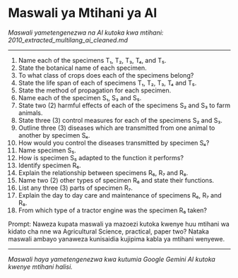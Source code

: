 # Maswali ya Mtihani ya AI
*Maswali yametengenezwa na AI kutoka kwa mtihani: 2010_extracted_multilang_ai_cleaned.md*

---

1.  Name each of the specimens T₁, T₂, T₃, T₄, and T₅.
2.  State the botanical name of each specimen.
3.  To what class of crops does each of the specimens belong?
4.  State the life span of each of specimens T₁, T₂, T₃, T₄ and T₅.
5.  State the method of propagation for each specimen.
6.  Name each of the specimen S₁, S₃ and S₅.
7.  State two (2) harmful effects of each of the specimens S₂ and S₃ to farm animals.
8.  State three (3) control measures for each of the specimens S₂ and S₃.
9.  Outline three (3) diseases which are transmitted from one animal to another by specimen S₄.
10. How would you control the diseases transmitted by specimen S₄?
11. Name specimen S₅.
12. How is specimen S₅ adapted to the function it performs?
13. Identify specimen R₆.
14. Explain the relationship between specimens R₆, R₇ and R₈.
15. Name two (2) other types of specimen R₆ and state their functions.
16. List any three (3) parts of specimen R₇.
17. Explain the day to day care and maintenance of specimens R₆, R₇ and R₈.
18. From which type of a tractor engine was the specimen R₆ taken?

Prompt: Naweza kupata maswali ya mazoezi kutoka kwenye huu mtihani wa kidato cha nne wa Agricultural Science, practical, paper two? Nataka maswali ambayo yanaweza kunisaidia kujipima kabla ya mtihani wenyewe.

---
*Maswali haya yametengenezwa kwa kutumia Google Gemini AI kutoka kwenye mtihani halisi.*
